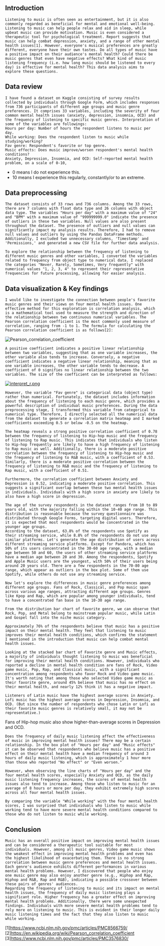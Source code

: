 ## Introduction
    Listening to music is often seen as entertainment, but it is also commonly regarded as beneficial for mental and emotional well-being. Listening to music can help people relax and aid in sleep, while upbeat music can provide motivation. Music is even considered a therapeutic tool for psychological treatment. Report suggests that music can help combat depression, anxiety, and a range of other mental health issues[1]. However, everyone's musical preferences are greatly different, everyone have their own tastes. Do all types of music have a positive impact on their audience's mental health? Could there be music genres that even have negative effects? What kind of music listening frequency (i.e. how long music should be listened to every day) is effective for mental health? This data analysis aims to explore these questions.

## Data review
    I have found a dataset on Kaggle consisting of survey results collected by individuals through Google Form, which includes responses from 736 participants of different age groups and music genre preferences. It comprises 33 variables, including the severity of four common mental health issues (anxiety, depression, insomnia, OCD) and the frequency of listening to specific music genres. Interpretation of some of the variables are followings:
    Hours per day: Number of hours the respondent listens to music per day.
    While working: Does the respondent listen to music while studying/working?
    Fav genre: Respondent's favorite or top genre.
    Music effects: Does music improve/worsen respondent's mental health conditions?
    Anxiety, Depression, Insomnia, and OCD: Self-reported mental health problem, on a scale of 0-10,
- 0 means I do not experience this.
- 10 means I experience this regularly, constantly/or to an extreme.

## Data preprocessing
    The dataset consists of 33 rows and 736 columns. Among the 33 rows, there are 7 columns with float data type and 26 columns with object data type. The variables "Hours per day" with a maximum value of "24" and "BPM" with a maximum value of "999999999.0" indicate the presence of outliers in these two variables. Null values are also present throughout the dataset. The presence of outliers and null values can significantly impact my analysis results. Therefore, I had to remove null values and outliers by using the Pandas DataFrame methods. Additionally, I excluded two unnecessary columns, 'Timestamp' and 'Permissions,' and generated a new CSV file for further data analysis.

    To explore the relationship between the frequency of listening to different music genres and other variables, I converted the variables related to frequency from object type to numerical data. I replaced the categories "Never, Rarely, Sometimes, Very frequently" with numerical values "1, 2, 3, 4" to represent their representative frequencies for future processing, allowing for easier analysis.

## Data visualization & Key findings
    I would like to investigate the connection between people's favorite music genres and their views on four mental health issues. One effective method for this exploration is correlation analysis, which is a mathematical tool used to measure the strength and direction of the relationship between two continuous numerical variables. The Pearson correlation coefficient is the most commonly used measure of correlation, ranging from -1 to 1. The formula for calculating the Pearson correlation coefficient is as follows[2]:
![Pearson_correlation_coefficient](https://github.com/BOOMUMA/BOOMUMA/blob/main/Correlation%20coefficient.png)

    A positive coefficient indicates a positive linear relationship between two variables, suggesting that as one variable increases, the other variable also tends to increase. Conversely, a negative coefficient indicates a negative linear relationship, meaning that as one variable increases, the other variable tends to decrease. A coefficient of 0 signifies no linear relationship between the two variables. The size of the coefficient can be interpreted as follows:
[![interpret_r.png](https://github.com/BOOMUMA/BOOMUMA/blob/main/interpret_r.png)](https://github.com/BOOMUMA/BOOMUMA/blob/main/interpret_r.png)


    However, the variable "Fav genre" is categorical data (object type) rather than numerical. Fortunately, the dataset includes information about the frequency of listening to each music genre, which provides a powerful description of individual music preferences. During the data preprocessing stage, I transformed this variable from categorical to numerical type. Therefore, I directly selected all the numerical data from the dataset to generate a correlation matrix heatmap and I marked coefficients exceeding 0.5 or below -0.5 on the heatmap.

    The heatmap reveals a strong positive correlation coefficient of 0.78 between the frequency of listening to Hip-hop music and the frequency of listening to Rap music. This indicates that individuals who listen to Hip-hop frequently are likely to have a high frequency of listening to Rap music as well. Additionally, there is a moderate positive correlation between the frequency of listening to Hip-hop music and the frequency of listening to R&B music, with a coefficient of 0.53. Similarly, there is a moderate positive correlation between the frequency of listening to R&B music and the frequency of listening to Rap music, with a coefficient of 0.51.

    Furthermore, the correlation coefficient between Anxiety and Depression is 0.52, indicating a moderate positive correlation. This suggests a significant overlap between these two mental health issues in individuals. Individuals with a high score in anxiety are likely to also have a high score in depression.

    The age of the survey respondents in the dataset ranges from 10 to 89 years old, with the majority falling within the 10-40 age range. This distribution is reasonable because the survey questionnaire was distributed through Google Forms, targeting digital users. Therefore, it is expected that most respondents would be concentrated in the younger age groups.
    According to the dataset, 63.8% of the respondents use Spotify as their streaming service, while 8.8% of the respondents do not use any similar platforms. Let's generate the age distribution of users across different streaming service platforms. Except for Pandora, which has 50% of its users concentrated in the 30-60 age range, with a median age between 50 and 60, the users of other streaming service platforms have a median age between 20 and 30. Among the respondents, Spotify and Apple Music users are the youngest, with 50% of their users being around 20 years old. There are a few respondents in the 70-80 age range, which appear as outliers in the box plot. Some of them use Spotify, while others do not use any streaming service.

    Now let's explore the differences in music genre preferences among different age groups. Fans of Rock, Classical, and Pop music span across various age ranges, attracting different age groups. Genres like Kpop and Rap, which are popular among younger individuals, tend to have a concentrated fan base in the 10-30 age range.

    From the distribution bar chart of favorite genre, we can observe that Rock, Pop, and Metal belong to mainstream popular music, while Latin and Gospel fall into the niche music category.

    Approximately 76% of the respondents believe that music has a positive impact on their mental health. They feel that listening to music improves their mental health conditions, which confirms the statement I mentioned in the introduction that music can help combat mental health issues.

    Looking at the stacked bar chart of Favorite genre and Music effects, a majority of individuals thought listening to music was beneficial for improving their mental health conditions. However, individuals who reported a decline in mental health condition are fans of Rock, Video game music, Pop, Rap, and Classical music, with a significant concentration among respondents who favor Rock and Video game music. It's worth noting that among those who selected Video game music as their favorite genre, around 45% believe that music has no effect on their mental health, and nearly 12% think it has a negative impact.

    Listeners of Latin music have the highest average scores in Anxiety. Lofi music has the highest average scores in Depression, Insomnia, and OCD. (But since the number of respondents who chose Latin or Lofi as their favorite music genres is relatively small, it may not be representative.)
Fans of Hip-hop music also show higher-than-average scores in Depression and OCD.

    Does the frequency of daily music listening affect the effectiveness of music in improving mental health issues? There may be a certain relationship. In the box plot of "Hours per day" and "Music effects" it can be observed that respondents who believe music has a positive effect on their mental health have a median frequency of around 3 hours of daily music listening, which is approximately 1 hour more than those who reported "No effect" or "Even worsen."

    However, when observing the line charts of "Hours per day" and the four mental health scores, especially Anxiety and OCD, as the daily music listening frequency increases, the scores of mental health issues also tend to increase. Among those who listen to music for an average of 8 hours or more per day, they exhibit extremely high scores across all four mental health issues.

    By comparing the variable "While working" with the four mental health scores, I was surprised that individuals who listen to music while working tend to have more severe mental health conditions compared to those who do not listen to music while working.

## Conclusion
    Music has an overall positive impact on improving mental health issues and can be considered a therapeutic tool suitable for most individuals. However, among all music genres, Video game music shows the weakest effect in improving mental health problems and even has the highest likelihood of exacerbating them. There is no strong correlation between music genre preferences and mental health issues. Each genre's audience exhibits different performances in various mental health problems. However, I discovered that people who enjoy one music genre may also enjoy another genre (e.g., Hiphop and Rap, Hiphop and R&B, Rap and R&B), indicating a possible crossover between these pairs of genres' audiences.
    Regarding the frequency of listening to music and its impact on mental health issues, the frequency of daily music listening plays a significant role. Higher frequency has a greater effect on improving mental health problems. Additionally, there were some unexpected findings. Individuals with more severe mental health problems tend to rely more on listening to music. This is evident in their longer daily music listening times and the fact that they also listen to music while working.


[1]https://www.ncbi.nlm.nih.gov/pmc/articles/PMC8566759/
[2]https://en.wikipedia.org/wiki/Pearson_correlation_coefficient
[3]https://www.ncbi.nlm.nih.gov/pmc/articles/PMC3576830/
